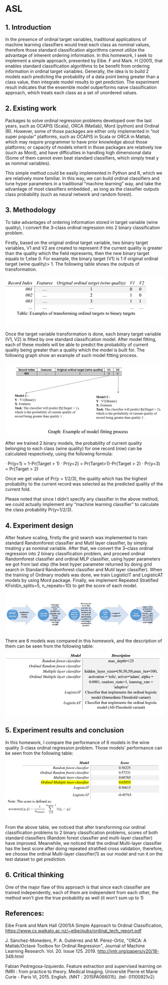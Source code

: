 # ASL
## 1. Introduction
In the presence of ordinal target variables, traditional applications of machine learning classifiers would treat
each class as nominal values, therefore those standard classification algorithms cannot utilize the advantage of
inherent ordering information. In this homework, I seek to implement a simple approach, presented by Eibe. F
and Mark. H (2001), that enables standard classification algorithms to be benefit from ordering information in
ordinal target variables. Generally, the idea is to build 2 models each predicting the probability of a data point
being greater than a class value, then integrate model results to get prediction. The experiment result indicates
that the ensemble model outperforms naive classification approach, which treats each class as a set of unordered
values.

## 2. Existing work
Packages to solve ordinal regression problems developed over the last years, such as OCAPIS (Scala), ORCA
(Matlab), Mord (python) and Ordinal (R). However, some of those packages are either only implemented in
“not super popular” platforms, such as OCAPIS in Scala or ORCA in Matlab, which may require programmer
to have prior knowledge about those platforms; or capacity of models inherit in those packages are relatively
low (such as Mord), and have difficulties in handling high dimensional data (Some of them cannot even beat
standard classifiers, which simply treat y as nominal variables).

This simple method could be easily implemented in Python and R, which we are relatively more familiar. In this
way, we can build ordinal classifiers and tune hyper parameters in a traditional “machine learning” way, and
take the advantage of most classifiers embedded , as long as the classifier outputs class probability (such as
neural network and random forest).

## 3. Methodology
To take advantages of ordering information stored in target variable (wine quality), I convert the 3–class ordinal
regression into 2 binary classification problem.

Firstly, based on the original ordinal target variable, two binary target variables, V1 and V2 are created to
represent if the current quality is greater than the quality which the field represents, then the new binary target
equals to 1,else 0. For example, the binary target (V1) is 1 if original ordinal target (wine quality)> 1. The
following table shows the outputs of transformation.

![Alt text](https://raw.githubusercontent.com/chaoyangzhengnash/ASL/master/images/ASL1.png "Optional title")

Once the target variable transformation is done, each binary target variable (V1, V2) is fitted by one standard
classification model. After model fitting, each of these models will be able to predict the probability of current
quality being greater than a quality which the model is built for. The following graph show an example of such
model fitting process.

![Alt text](https://raw.githubusercontent.com/chaoyangzhengnash/ASL/master/images/ASL2.png "Optional title")

After we trained 2 binary models, the probability of current quality belonging to each class (wine quality) for
one record (row) can be calculated respectively, using the following formula:

 · Pr(y=1) = 1-Pr(Target > 1)
 · Pr(y=2) = Pr(Target>1)-Pr(Target > 2)
 · Pr(y=3) = Pr(Target > 2)
 
Once we get value of Pr(y = 1/2/3), the quality which has the highest probability to the current record was
selected as the predicted quality of the current fold.

Please noted that since I didn’t specify any classifier in the above method, we could actually implement any
“machine learning classifier” to calculate the class probability Pr(y=1/2/3).
 
## 4. Experiment design
After feature scaling, firstly the grid search was implemented to train standard Randomforest classifier and
Mutil layer classifier, by simply treating y as nominal variable. After that, we convert the 3–class ordinal
regression into 2 binary classification problem, and proceed ordinal Randomforest classifier and ordinal MLP
classifier, using hyper parameters we got from last step (the best hyper parameter returned by doing grid search
in Standard Randomforest classifier and Mutil layer classifier). When the training of Ordinary models was
done, we train LogisticIT and LogisticAT models by using Mord package. Finally, we implement Repeated
Stratified KFold(n_splits=5, n_repeats=10) to get the score of each model.

![Alt text](https://raw.githubusercontent.com/chaoyangzhengnash/ASL/master/images/ASL3.png "Optional title")

There are 6 models was compared in this homework, and the description of them can be seen from the
following table:

![Alt text](https://raw.githubusercontent.com/chaoyangzhengnash/ASL/master/images/ASL4.png "Optional title")

## 5. Experiment results and conclusion
In this homework, I compare the performance of 6 models in the wine quality 3-class ordinal regression
problem. Those models’ performance can be seen from the following table:

![Alt text](https://raw.githubusercontent.com/chaoyangzhengnash/ASL/master/images/ASL5.png "Optional title")

From the above table, we noticed that after transforming our ordinal classification problems to 2 binary
classification problems, scores of both standard classifiers (Random forest classifier and multi-layer classifier)
have improved. Meanwhile, we noticed that the ordinal Multi-layer classifier has the best score after doing
repeated stratified cross validation, therefore, we choose the ordinal Multi-layer classifier(1) as our model and
run it on the test dataset to get prediction.

## 6. Critical thinking
One of the major flaw of this approach is that since each classifier are trained independently, each of them are
independent from each other, the method won’t give the true probability as well (it won’t sum up to 1)

## References:
Eibe Frank and Mark Hall (2001)A Simple Approach to Ordinal Classification,
https://www.cs.waikato.ac.nz/~eibe/pubs/ordinal_tech_report.pdf

J. Sánchez-Monedero, P. A. Gutiérrez and M. Pérez-Ortiz, "ORCA: A Matlab/Octave Toolbox for Ordinal
Regression", Journal of Machine Learning Research. Vol. 20. Issue 125. 2019. http://jmlr.org/papers/v20/18-
349.html

Fabian Pedregosa-Izquierdo. Feature extraction and supervised learning on fMRI : from practice to theory.
Medical Imaging. Université Pierre et Marie Curie - Paris VI, 2015. English. ⟨NNT : 2015PA066015⟩. ⟨tel-
01100921v2⟩
